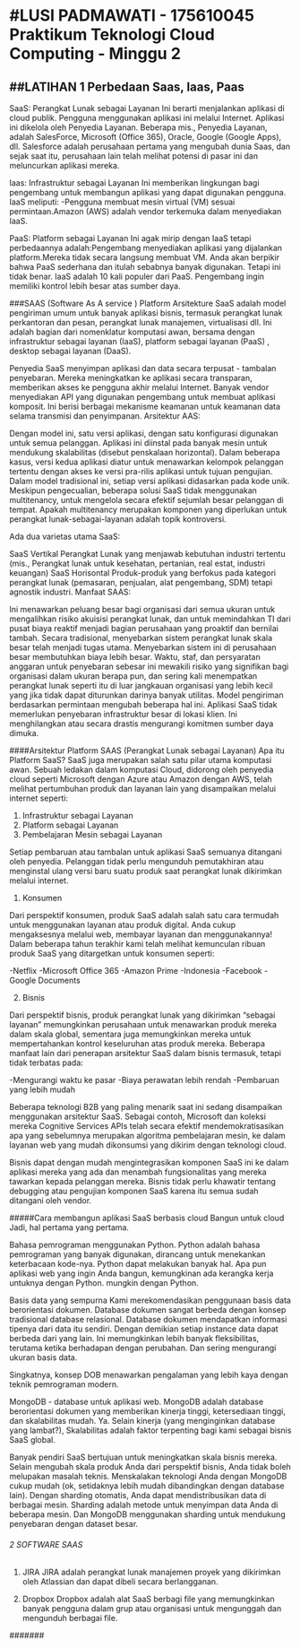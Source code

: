 #LUSI PADMAWATI - 175610045
Praktikum Teknologi Cloud Computing - Minggu 2
===============================================
##LATIHAN 1 Perbedaan Saas, Iaas, Paas
-----------------------------------------------
SaaS: Perangkat Lunak sebagai Layanan
Ini berarti menjalankan aplikasi di cloud publik. Pengguna menggunakan aplikasi ini melalui Internet. Aplikasi ini dikelola oleh Penyedia Layanan. Beberapa mis., Penyedia Layanan, adalah SalesForce, Microsoft (Office 365), Oracle, Google (Google Apps), dll. Salesforce adalah perusahaan pertama yang mengubah dunia Saas, dan sejak saat itu, perusahaan lain telah melihat potensi di pasar ini dan meluncurkan aplikasi mereka.

Iaas: Infrastruktur sebagai Layanan
Ini memberikan lingkungan bagi pengembang untuk membangun aplikasi yang dapat digunakan pengguna. IaaS meliputi: -Pengguna membuat mesin virtual (VM) sesuai permintaan.Amazon (AWS) adalah vendor terkemuka dalam menyediakan IaaS.

PaaS: Platform sebagai Layanan
Ini agak mirip dengan IaaS tetapi perbedaannya adalah:Pengembang menyediakan aplikasi yang dijalankan platform.Mereka tidak secara langsung membuat VM. Anda akan berpikir bahwa PaaS sederhana dan itulah sebabnya banyak digunakan. Tetapi ini tidak benar. IaaS adalah 10 kali populer dari PaaS. Pengembang ingin memiliki kontrol lebih besar atas sumber daya.

###SAAS (Software As A service ) Platform Arsitekture
SaaS adalah model pengiriman umum untuk banyak aplikasi bisnis, termasuk perangkat lunak perkantoran dan pesan, perangkat lunak manajemen, virtualisasi dll. Ini adalah bagian dari nomenklatur komputasi awan, bersama dengan infrastruktur sebagai layanan (IaaS), platform sebagai layanan (PaaS) , desktop sebagai layanan (DaaS).

Penyedia SaaS menyimpan aplikasi dan data secara terpusat - tambalan penyebaran. Mereka meningkatkan ke aplikasi secara transparan, memberikan akses ke pengguna akhir melalui Internet. Banyak vendor menyediakan API yang digunakan pengembang untuk membuat aplikasi komposit. Ini berisi berbagai mekanisme keamanan untuk keamanan data selama transmisi dan penyimpanan.
Arsitektur AAS:

Dengan model ini, satu versi aplikasi, dengan satu konfigurasi digunakan untuk semua pelanggan. Aplikasi ini diinstal pada banyak mesin untuk mendukung skalabilitas (disebut penskalaan horizontal). Dalam beberapa kasus, versi kedua aplikasi diatur untuk menawarkan kelompok pelanggan tertentu dengan akses ke versi pra-rilis aplikasi untuk tujuan pengujian. Dalam model tradisional ini, setiap versi aplikasi didasarkan pada kode unik. Meskipun pengecualian, beberapa solusi SaaS tidak menggunakan multitenancy, untuk mengelola secara efektif sejumlah besar pelanggan di tempat. Apakah multitenancy merupakan komponen yang diperlukan untuk perangkat lunak-sebagai-layanan adalah topik kontroversi.

Ada dua varietas utama SaaS:

SaaS Vertikal
Perangkat Lunak yang menjawab kebutuhan industri tertentu (mis., Perangkat lunak untuk kesehatan, pertanian, real estat, industri keuangan)
SaaS Horisontal
Produk-produk yang berfokus pada kategori perangkat lunak (pemasaran, penjualan, alat pengembang, SDM) tetapi agnostik industri.
Manfaat SAAS:

Ini menawarkan peluang besar bagi organisasi dari semua ukuran untuk mengalihkan risiko akuisisi perangkat lunak, dan untuk memindahkan TI dari pusat biaya reaktif menjadi bagian perusahaan yang proaktif dan bernilai tambah. Secara tradisional, menyebarkan sistem perangkat lunak skala besar telah menjadi tugas utama. Menyebarkan sistem ini di perusahaan besar membutuhkan biaya lebih besar. Waktu, staf, dan persyaratan anggaran untuk penyebaran sebesar ini mewakili risiko yang signifikan bagi organisasi dalam ukuran berapa pun, dan sering kali menempatkan perangkat lunak seperti itu di luar jangkauan organisasi yang lebih kecil yang jika tidak dapat diturunkan darinya banyak utilitas. Model pengiriman berdasarkan permintaan mengubah beberapa hal ini. Aplikasi SaaS tidak memerlukan penyebaran infrastruktur besar di lokasi klien. Ini menghilangkan atau secara drastis mengurangi komitmen sumber daya dimuka.

####Arsitektur Platform SAAS (Perangkat Lunak sebagai Layanan)
Apa itu Platform SaaS?
SaaS juga merupakan salah satu pilar utama komputasi awan. Sebuah ledakan dalam komputasi Cloud, didorong oleh penyedia cloud seperti Microsoft dengan Azure atau Amazon dengan AWS, telah melihat pertumbuhan produk dan layanan lain yang disampaikan melalui internet seperti:
1. Infrastruktur sebagai Layanan
2. Platform sebagai Layanan
3. Pembelajaran Mesin sebagai Layanan

Setiap pembaruan atau tambalan untuk aplikasi SaaS semuanya ditangani oleh penyedia. Pelanggan tidak perlu mengunduh pemutakhiran atau menginstal ulang versi baru suatu produk saat perangkat lunak dikirimkan melalui internet.

1. Konsumen

Dari perspektif konsumen, produk SaaS adalah salah satu cara termudah untuk menggunakan layanan atau produk digital. Anda cukup mengaksesnya melalui web, membayar layanan dan menggunakannya! Dalam beberapa tahun terakhir kami telah melihat kemunculan ribuan produk SaaS yang ditargetkan untuk konsumen seperti:

-Netflix
-Microsoft Office 365
-Amazon Prime
-Indonesia
-Facebook
-Google Documents

2. Bisnis

Dari perspektif bisnis, produk perangkat lunak yang dikirimkan “sebagai layanan” memungkinkan perusahaan untuk menawarkan produk mereka dalam skala global, sementara juga memungkinkan mereka untuk mempertahankan kontrol keseluruhan atas produk mereka. Beberapa manfaat lain dari penerapan arsitektur SaaS dalam bisnis termasuk, tetapi tidak terbatas pada:

-Mengurangi waktu ke pasar
-Biaya perawatan lebih rendah
-Pembaruan yang lebih mudah

Beberapa teknologi B2B yang paling menarik saat ini sedang disampaikan menggunakan arsitektur SaaS. Sebagai contoh, Microsoft dan koleksi mereka Cognitive Services APIs telah secara efektif mendemokratisasikan apa yang sebelumnya merupakan algoritma pembelajaran mesin, ke dalam layanan web yang mudah dikonsumsi yang dikirim dengan teknologi cloud.

Bisnis dapat dengan mudah mengintegrasikan komponen SaaS ini ke dalam aplikasi mereka yang ada dan menambah fungsionalitas yang mereka tawarkan kepada pelanggan mereka. Bisnis tidak perlu khawatir tentang debugging atau pengujian komponen SaaS karena itu semua sudah ditangani oleh vendor.

#####Cara membangun aplikasi SaaS berbasis cloud
Bangun untuk cloud
Jadi, hal pertama yang pertama.

Bahasa pemrograman
 menggunakan Python. Python adalah bahasa pemrograman yang banyak digunakan, dirancang untuk menekankan keterbacaan kode-nya. Python dapat melakukan banyak hal. Apa pun aplikasi web yang ingin Anda bangun, kemungkinan ada kerangka kerja untuknya dengan Python.
mungkin dengan Python.

Basis data yang sempurna
Kami merekomendasikan penggunaan basis data berorientasi dokumen. Database dokumen sangat berbeda dengan konsep tradisional database relasional. Database dokumen mendapatkan informasi tipenya dari data itu sendiri. Dengan demikian setiap instance data dapat berbeda dari yang lain. Ini memungkinkan lebih banyak fleksibilitas, terutama ketika berhadapan dengan perubahan. Dan sering mengurangi ukuran basis data.

Singkatnya, konsep DOB menawarkan pengalaman yang lebih kaya dengan teknik pemrograman modern.

MongoDB - database untuk aplikasi web. MongoDB adalah database berorientasi dokumen yang memberikan kinerja tinggi, ketersediaan tinggi, dan skalabilitas mudah. Ya. Selain kinerja (yang menginginkan database yang lambat?), Skalabilitas adalah faktor terpenting bagi kami sebagai bisnis SaaS global.

Banyak pendiri SaaS bertujuan untuk meningkatkan skala bisnis mereka. Selain mengubah skala produk Anda dari perspektif bisnis, Anda tidak boleh melupakan masalah teknis. Menskalakan teknologi Anda dengan MongoDB cukup mudah (ok, setidaknya lebih mudah dibandingkan dengan database lain). Dengan sharding otomatis, Anda dapat mendistribusikan data di berbagai mesin. Sharding adalah metode untuk menyimpan data Anda di beberapa mesin. Dan MongoDB menggunakan sharding untuk mendukung penyebaran dengan dataset besar.
######  2 SOFTWARE SAAS
1. JIRA
JIRA adalah perangkat lunak manajemen proyek yang dikirimkan oleh Atlassian dan dapat dibeli secara berlangganan.

2. Dropbox
Dropbox adalah alat SaaS berbagi file yang memungkinkan banyak pengguna dalam grup atau organisasi untuk mengunggah dan mengunduh berbagai file.

#######